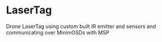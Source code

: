 # LaserTag
Drone LaserTag using custom built IR emitter and sensors and communicating over MinimOSDs with MSP
